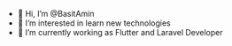 - 👋 Hi, I’m @BasitAmin
- 👀 I’m interested in learn new technologies 
- 🌱 I’m currently working as Flutter and Laravel Developer

<!---
BasitAmin/BasitAmin is a ✨ special ✨ repository because its `README.md` (this file) appears on your GitHub profile.
You can click the Preview link to take a look at your changes.
--->
